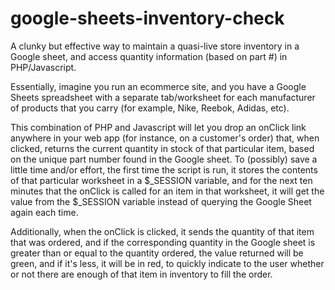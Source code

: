 # google-sheets-inventory-check
A clunky but effective way to maintain a quasi-live store inventory in a Google sheet, and access quantity information (based on part #) in PHP/Javascript.

Essentially, imagine you run an ecommerce site, and you have a Google Sheets spreadsheet with a separate tab/worksheet for each manufacturer of products that you carry (for example, Nike, Reebok, Adidas, etc).

This combination of PHP and Javascript will let you drop an onClick link anywhere in your web app (for instance, on a customer's order) that, when clicked, returns the current quantity in stock of that particular item, based on the unique part number found in the Google sheet. To (possibly) save a little time and/or effort, the first time the script is run, it stores the contents of that particular worksheet in a $_SESSION variable, and for the next ten minutes that the onClick is called for an item in that worksheet, it will get the value from the $_SESSION variable instead of querying the Google Sheet again each time.

Additionally, when the onClick is clicked, it sends the quantity of that item that was ordered, and if the corresponding quantity in the Google sheet is greater than or equal to the quantity ordered, the value returned will be green, and if it's less, it will be in red, to quickly indicate to the user whether or not there are enough of that item in inventory to fill the order.
